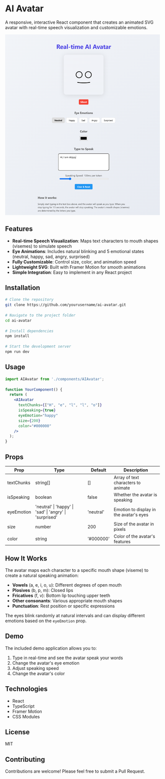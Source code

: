 # AI Avatar

A responsive, interactive React component that creates an animated SVG avatar with real-time speech visualization and customizable emotions.

![AI Avatar Demo](public/ai-avatar-demo.png)

## Features

- **Real-time Speech Visualization**: Maps text characters to mouth shapes (visemes) to simulate speech
- **Eye Animations**: Includes natural blinking and 5 emotional states (neutral, happy, sad, angry, surprised)
- **Fully Customizable**: Control size, color, and animation speed
- **Lightweight SVG**: Built with Framer Motion for smooth animations
- **Simple Integration**: Easy to implement in any React project

## Installation

```bash
# Clone the repository
git clone https://github.com/yourusername/ai-avatar.git

# Navigate to the project folder
cd ai-avatar

# Install dependencies
npm install

# Start the development server
npm run dev
```

## Usage

```jsx
import AIAvatar from './components/AIAvatar';

function YourComponent() {
  return (
    <AIAvatar 
      textChunks={["H", "e", "l", "l", "o"]} 
      isSpeaking={true}
      eyeEmotion="happy"
      size={200}
      color="#000000"
    />
  );
}
```

## Props

| Prop | Type | Default | Description |
|------|------|---------|-------------|
| textChunks | string[] | [] | Array of text characters to animate |
| isSpeaking | boolean | false | Whether the avatar is speaking |
| eyeEmotion | 'neutral' \| 'happy' \| 'sad' \| 'angry' \| 'surprised' | 'neutral' | Emotion to display in the avatar's eyes |
| size | number | 200 | Size of the avatar in pixels |
| color | string | '#000000' | Color of the avatar's features |

## How It Works

The avatar maps each character to a specific mouth shape (viseme) to create a natural speaking animation:

- **Vowels** (a, e, i, o, u): Different degrees of open mouth
- **Plosives** (b, p, m): Closed lips
- **Fricatives** (f, v): Bottom lip touching upper teeth
- **Other consonants**: Various appropriate mouth shapes
- **Punctuation**: Rest position or specific expressions

The eyes blink randomly at natural intervals and can display different emotions based on the `eyeEmotion` prop.

## Demo

The included demo application allows you to:

1. Type in real-time and see the avatar speak your words
2. Change the avatar's eye emotion
3. Adjust speaking speed
4. Change the avatar's color

## Technologies

- React
- TypeScript
- Framer Motion
- CSS Modules

## License

MIT

## Contributing

Contributions are welcome! Please feel free to submit a Pull Request.
